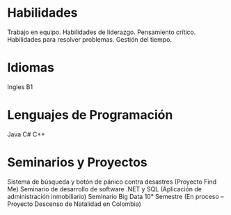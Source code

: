 # Habilidades
Trabajo en equipo.
Habilidades de liderazgo.
Pensamiento crítico.
Habilidades para resolver problemas.
Gestión del tiempo.

# Idiomas
Ingles B1

# Lenguajes de Programación
Java
C#
C++

# Seminarios y Proyectos
Sistema de búsqueda y botón de pánico contra desastres (Proyecto Find Me)
Seminario de desarrollo de software .NET y SQL (Aplicación de administración inmobiliario) 
Seminario Big Data 10° Semestre (En proceso – Proyecto Descenso de Natalidad en Colombia)
